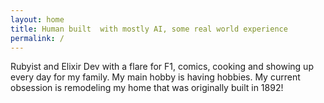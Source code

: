 ```yaml
---
layout: home
title: Human built  with mostly AI, some real world experience
permalink: /
---
```


Rubyist and Elixir Dev with a flare for F1, comics, cooking and showing up every day for my family. My main hobby is having hobbies.  My current obsession is remodeling my home that was originally built in 1892!